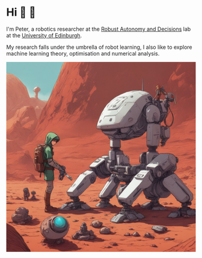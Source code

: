 # Hi 👋 🤖
I'm Peter, a robotics researcher at the [Robust Autonomy and Decisions](https://rad.inf.ed.ac.uk/) lab at the [University of Edinburgh](https://www.ed.ac.uk/).

My research falls under the umbrella of robot learning, I also like to explore machine learning theory, optimisation and numerical analysis.

<img src="./assets/link_robotics.jpeg" height=50%/>
